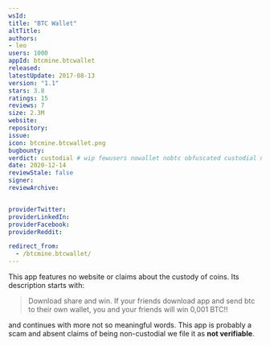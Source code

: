 ```yaml
---
wsId: 
title: "BTC Wallet"
altTitle: 
authors:
- leo
users: 1000
appId: btcmine.btcwallet
released: 
latestUpdate: 2017-08-13
version: "1.1"
stars: 3.8
ratings: 15
reviews: 7
size: 2.3M
website: 
repository: 
issue: 
icon: btcmine.btcwallet.png
bugbounty: 
verdict: custodial # wip fewusers nowallet nobtc obfuscated custodial nosource nonverifiable reproducible bounty defunct
date: 2020-12-14
reviewStale: false
signer: 
reviewArchive:


providerTwitter: 
providerLinkedIn: 
providerFacebook: 
providerReddit: 

redirect_from:
  - /btcmine.btcwallet/
---
```



This app features no website or claims about the custody of coins. Its
description starts with:

> Download share and win. If your friends download app and send btc to their own
  wallet, you and your friends will win 0,001 BTC!!

and continues with more not so meaningful words. This app is probably a scam and
absent claims of being non-custodial we file it as **not verifiable**.
